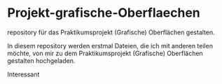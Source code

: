 # Projekt-grafische-Oberflaechen
repository für das Praktikumsprojekt (Grafische) Oberflächen gestalten.

In diesem repository werden erstmal Dateien, die ich mit anderen teilen möchte, von mir zu dem Praktikumsprojekt (Grafische) Oberflächen gestalten hochgeladen.

Interessant
